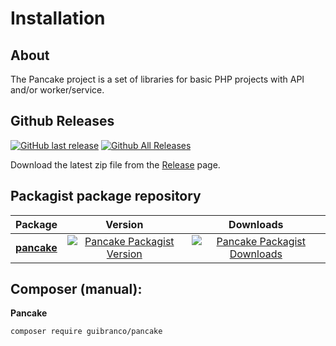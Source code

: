 # Installation

## About

The Pancake project is a set of libraries for basic PHP projects with API and/or worker/service.

## Github Releases

[![GitHub last release](https://img.shields.io/github/release-date/guibranco/Pancake.svg?style=flat)](https://github.com/guibranco/Pancake) [![Github All Releases](https://img.shields.io/github/downloads/guibranco/Pancake/total.svg?style=flat)](https://github.com/guibranco/pancake/releases/latest)

Download the latest zip file from the [Release](https://github.com/guibranco/pancake/releases/latest) page.

## Packagist package repository

| Package | Version | Downloads |
|---------|:-------:|:---------:|
| **[pancake](https://packagist.org/packages/guibranco/pancake)** | [![Pancake Packagist Version](https://img.shields.io/packagist/v/guibranco/pancake.svg?style=flat)](https://packagist.org/packages/guibranco/pancake) | [![Pancake Packagist Downloads](https://img.shields.io/packagist/dt/guibranco/pancake.svg?style=flat)](https://packagist.org/packages/guibranco/pancake) |

## Composer (manual):

**Pancake**
```bash
composer require guibranco/pancake
```
